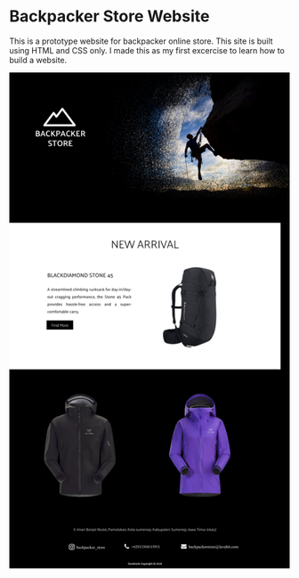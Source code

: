 # Backpacker Store Website

This is a prototype website for backpacker online store. This site is built using HTML and CSS only. I made this as my first excercise to learn how to build a website.

<div align="center">

<img src="preview.jpg" width="600" />

</div>

